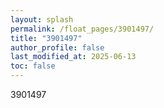 ```yaml
---
layout: splash
permalink: /float_pages/3901497/
title: "3901497"
author_profile: false
last_modified_at: 2025-06-13
toc: false
---
```

 
3901497
